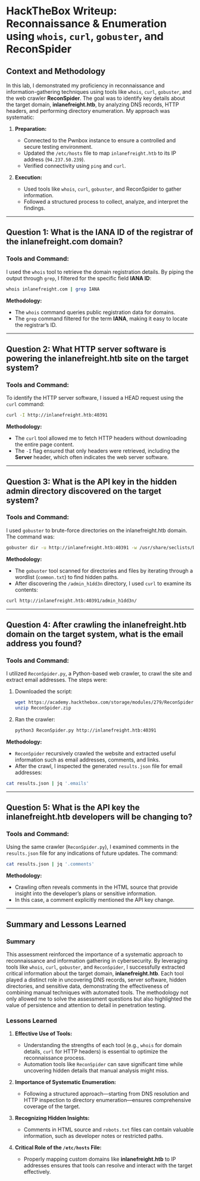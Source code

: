 
# HackTheBox Writeup: Reconnaissance & Enumeration using `whois`, `curl`, `gobuster`, and ReconSpider

## Context and Methodology
In this lab, I demonstrated my proficiency in reconnaissance and information-gathering techniques using tools like `whois`, `curl`, `gobuster`, and the web crawler **ReconSpider**. The goal was to identify key details about the target domain, **inlanefreight.htb**, by analyzing DNS records, HTTP headers, and performing directory enumeration. My approach was systematic:

1. **Preparation:**
   - Connected to the Pwnbox instance to ensure a controlled and secure testing environment.
   - Updated the `/etc/hosts` file to map `inlanefreight.htb` to its IP address (`94.237.50.239`).
   - Verified connectivity using `ping` and `curl`.

2. **Execution:**
   - Used tools like `whois`, `curl`, `gobuster`, and ReconSpider to gather information.
   - Followed a structured process to collect, analyze, and interpret the findings.

---

## Question 1: What is the IANA ID of the registrar of the inlanefreight.com domain?

### Tools and Command:
I used the `whois` tool to retrieve the domain registration details. By piping the output through `grep`, I filtered for the specific field **IANA ID**:
```bash
whois inlanefreight.com | grep IANA
```

**Methodology:**
- The `whois` command queries public registration data for domains.
- The `grep` command filtered for the term **IANA**, making it easy to locate the registrar’s ID.

---

## Question 2: What HTTP server software is powering the inlanefreight.htb site on the target system?

### Tools and Command:
To identify the HTTP server software, I issued a HEAD request using the `curl` command:
```bash
curl -I http://inlanefreight.htb:40391
```

**Methodology:**
- The `curl` tool allowed me to fetch HTTP headers without downloading the entire page content.
- The `-I` flag ensured that only headers were retrieved, including the **Server** header, which often indicates the web server software.

---

## Question 3: What is the API key in the hidden admin directory discovered on the target system?

### Tools and Command:
I used `gobuster` to brute-force directories on the inlanefreight.htb domain. The command was:
```bash
gobuster dir -u http://inlanefreight.htb:40391 -w /usr/share/seclists/Discovery/Web-Content/common.txt
```

**Methodology:**
- The `gobuster` tool scanned for directories and files by iterating through a wordlist (`common.txt`) to find hidden paths.
- After discovering the `/admin_h1dd3n` directory, I used `curl` to examine its contents:
```bash
curl http://inlanefreight.htb:40391/admin_h1dd3n/
```

---

## Question 4: After crawling the inlanefreight.htb domain on the target system, what is the email address you found?

### Tools and Command:
I utilized `ReconSpider.py`, a Python-based web crawler, to crawl the site and extract email addresses. The steps were:

1. Downloaded the script:
   ```bash
   wget https://academy.hackthebox.com/storage/modules/279/ReconSpider.zip
   unzip ReconSpider.zip
   ```
2. Ran the crawler:
   ```bash
   python3 ReconSpider.py http://inlanefreight.htb:40391
   ```

**Methodology:**
- `ReconSpider` recursively crawled the website and extracted useful information such as email addresses, comments, and links.
- After the crawl, I inspected the generated `results.json` file for email addresses:
```bash
cat results.json | jq '.emails'
```

---

## Question 5: What is the API key the inlanefreight.htb developers will be changing to?

### Tools and Command:
Using the same crawler (`ReconSpider.py`), I examined comments in the `results.json` file for any indications of future updates. The command:
```bash
cat results.json | jq '.comments'
```

**Methodology:**
- Crawling often reveals comments in the HTML source that provide insight into the developer’s plans or sensitive information.
- In this case, a comment explicitly mentioned the API key change.

---

## Summary and Lessons Learned

### Summary
This assessment reinforced the importance of a systematic approach to reconnaissance and information gathering in cybersecurity. By leveraging tools like `whois`, `curl`, `gobuster`, and `ReconSpider`, I successfully extracted critical information about the target domain, **inlanefreight.htb**. Each tool played a distinct role in uncovering DNS records, server software, hidden directories, and sensitive data, demonstrating the effectiveness of combining manual techniques with automated tools. The methodology not only allowed me to solve the assessment questions but also highlighted the value of persistence and attention to detail in penetration testing.

### Lessons Learned
1. **Effective Use of Tools:**
   - Understanding the strengths of each tool (e.g., `whois` for domain details, `curl` for HTTP headers) is essential to optimize the reconnaissance process.
   - Automation tools like `ReconSpider` can save significant time while uncovering hidden details that manual analysis might miss.

2. **Importance of Systematic Enumeration:**
   - Following a structured approach—starting from DNS resolution and HTTP inspection to directory enumeration—ensures comprehensive coverage of the target.

3. **Recognizing Hidden Insights:**
   - Comments in HTML source and `robots.txt` files can contain valuable information, such as developer notes or restricted paths.

4. **Critical Role of the `/etc/hosts` File:**
   - Properly mapping custom domains like **inlanefreight.htb** to IP addresses ensures that tools can resolve and interact with the target effectively.
